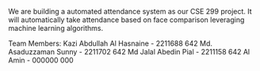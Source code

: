 We are building a automated attendance system as our CSE 299 project. 
It will automatically take attendance based on face comparison leveraging machine learning algorithms.

Team Members:
Kazi Abdullah Al Hasnaine - 2211688 642
Md. Asaduzzaman Sunny - 2211702 642
Md Jalal Abedin Pial - 2211158 642
Al Amin - 000000 000

